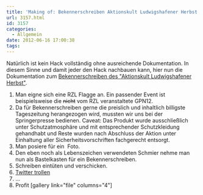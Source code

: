 ```yaml
---
title: 'Making of: Bekennerschreiben Aktionskult Ludwigshafener Herbst'
url: 3157.html
id: 3157
categories:
  - Allgemein
date: 2012-06-16 17:00:38
tags:
---
```


Natürlich ist kein Hack vollständig ohne ausreichende Dokumentation. In diesem Sinne und damit jeder den Hack nachbauen kann, hier nun die Dokumentation zum [Bekennerschreiben des "Aktionskult Ludwigshafener Herbst"](https://blog.shackspace.de/?p=3151).

1.  Man eigne sich eine RZL Flagge an. Ein passender Event ist beispielsweise die <del>nicht</del> vom RZL veranstaltete GPN12.
2.  Da für Bekennerschreiben gerne die preislich und inhaltlich billigste Tageszeitung herangezogen wird, mussten wir uns bei der Springerpresse bedienen.
Caveat: Das Produkt wurde ausschließlich unter Schutzatmosphäre und mit entsprechender Schutzkleidung gehandhabt und Reste wurden nach Abschluss der Aktion unter Einhaltung aller Sicherheitsvorschriften fachgerecht entsorgt.
3.  Man posiere für ein  Foto.
4.  Den eben noch als Lebenszeichen verwendeten Schmier nehme man nun als Bastelkasten für ein Bekennerschreiben.
5.  Schreiben eintüten und verschicken.
6.  [Twitter trollen](https://twitter.com/#!/RZLFlagge)
7.  ...
8.  Profit
[gallery link="file" columns="4"]
